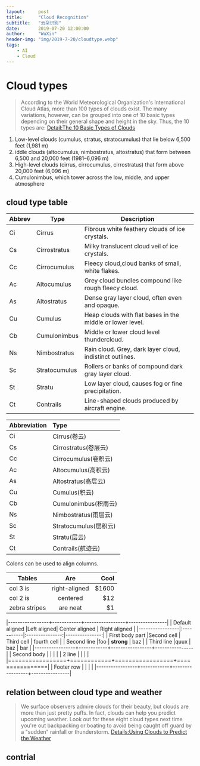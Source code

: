 ```yaml
---
layout:     post
title:      "Cloud Recognition"
subtitle:   "云朵识别"
date:       2019-07-20 12:00:00
author:     "WuXin"
header-img: "img/2019-7-20/cloudtype.webp"
tags:
    - AI
    - Cloud
---
```

# Cloud types
>According to the World Meteorological Organization's International Cloud Atlas, more than 100 types of clouds exist. The many variations, however, can be grouped into one of 10 basic types depending on their general shape and height in the sky. Thus, the 10 types are:  [Detail:The 10 Basic Types of Clouds](https://www.thoughtco.com/types-of-clouds-recognize-in-the-sky-4025569)

1. Low-level clouds (cumulus, stratus, stratocumulus) that lie below 6,500 feet (1,981 m)
2. iddle clouds (altocumulus, nimbostratus, altostratus) that form between 6,500 and 20,000 feet (1981–6,096 m)
3. High-level clouds (cirrus, cirrocumulus, cirrostratus) that form above 20,000 feet (6,096 m)
4. Cumulonimbus, which tower across the low, middle, and upper atmosphere


## cloud type table
| Abbrev |       Type           |      Description               |
| ------ | -------------------- | --------------------------------- |
| Ci | Cirrus | Fibrous white feathery clouds of ice crystals. |
| Cs | Cirrostratus | Milky translucent cloud veil of ice crystals. |
| Cc | Cirrocumulus | Fleecy cloud,cloud banks of small, white flakes. |
| Ac | Altocumulus | Grey cloud bundles compound like rough fleecy cloud. |
| As | Altostratus | Dense gray layer cloud, often even and opaque. |
| Cu | Cumulus | Heap clouds with flat bases in the middle or lower level. |
| Cb | Cumulonimbus | Middle or lower cloud level thundercloud. |
| Ns | Nimbostratus | Rain cloud. Grey, dark layer cloud, indistinct outlines. |
| Sc | Stratocumulus | Rollers or banks of compound dark gray layer cloud. |
| St | Stratu | Low layer cloud, causes fog or fine precipitation. |
| Ct | Contrails | Line-shaped clouds produced by aircraft engine. |


Abbreviation|Type
--|:--
Ci|Cirrus(卷云)
Cs|Cirrostratus(卷层云)
Cc|Cirrocumulus(卷积云)
Ac|Altocumulus(高积云)
As|Altostratus(高层云)
Cu|Cumulus(积云)
Cb|Cumulonimbus(积雨云)
Ns|Nimbostratus(雨层云)
Sc|Stratocumulus(层积云)
St|Stratu(层云)
Ct|Contrails(航迹云)

Colons can be used to align columns.

| Tables        | Are           | Cool  |
| ------------- |:-------------:| -----:|
| col 3 is      | right-aligned | $1600 |
| col 2 is      | centered      |   $12 |
| zebra stripes | are neat      |    $1 |


|-----------------+------------+-----------------+----------------|
| Default aligned |Left aligned| Center aligned  | Right aligned  |
|-----------------|:-----------|:---------------:|---------------:|
| First body part |Second cell | Third cell      | fourth cell    |
| Second line     |foo         | **strong**      | baz            |
| Third line      |quux        | baz             | bar            |
|-----------------+------------+-----------------+----------------|
| Second body     |            |                 |                |
| 2 line          |            |                 |                |
|=================+============+=================+================|
| Footer row      |            |                 |                |
|-----------------+------------+-----------------+----------------|

## relation between cloud type and weather
>We surface observers admire clouds for their beauty, but clouds are more than just pretty puffs. In fact, clouds can help you predict upcoming weather. Look out for these eight cloud types next time you're out backpacking or boating to avoid being caught off guard by a "sudden" rainfall or thunderstorm. [Details:Using Clouds to Predict the Weather](https://www.thoughtco.com/forecasting-by-cloud-3443737)

## contrial